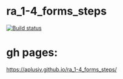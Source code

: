 # ra_1-4_forms_steps
[![Build status](https://ci.appveyor.com/api/projects/status/bdhfxxohe7dk46fx?svg=true)](https://ci.appveyor.com/project/AplusIv/ra-1-4-forms-steps)


# gh pages:
https://aplusiv.github.io/ra_1-4_forms_steps/